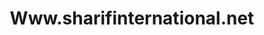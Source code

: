 ---
title: "Www.sharifinternational.net"
url: /rwlpnddy/www-sharifinternational-net/
shop: Elektronik
---
